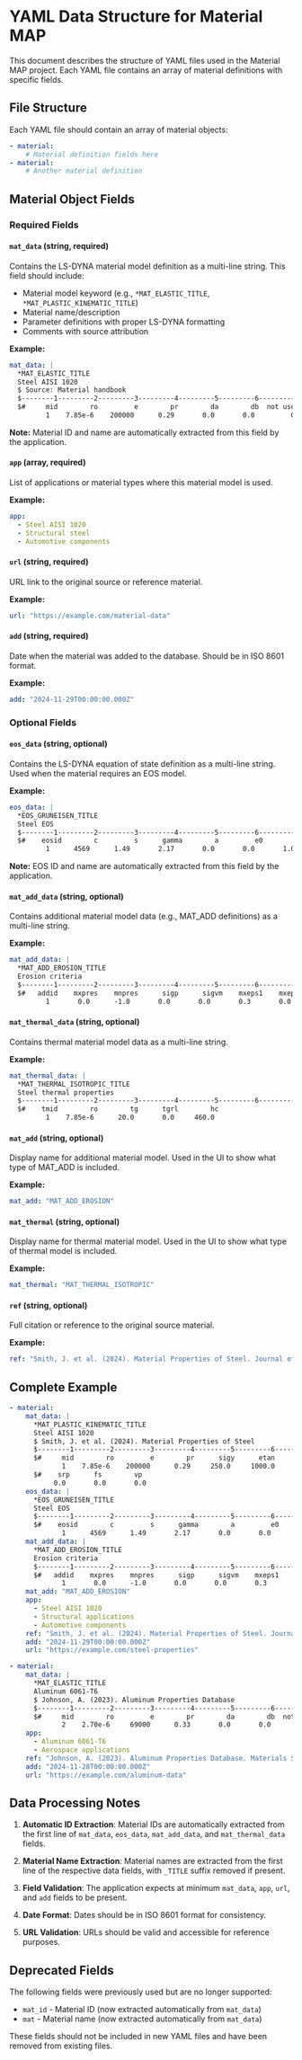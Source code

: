 # YAML Data Structure for Material MAP

This document describes the structure of YAML files used in the Material MAP project. Each YAML file contains an array of material definitions with specific fields.

## File Structure

Each YAML file should contain an array of material objects:

```yaml
- material:
    # Material definition fields here
- material:
    # Another material definition
```

## Material Object Fields

### Required Fields

#### `mat_data` (string, required)
Contains the LS-DYNA material model definition as a multi-line string. This field should include:
- Material model keyword (e.g., `*MAT_ELASTIC_TITLE`, `*MAT_PLASTIC_KINEMATIC_TITLE`)
- Material name/description
- Parameter definitions with proper LS-DYNA formatting
- Comments with source attribution

**Example:**
```yaml
mat_data: |
  *MAT_ELASTIC_TITLE
  Steel AISI 1020
  $ Source: Material handbook
  $--------1---------2---------3---------4---------5---------6---------7---------8
  $#     mid        ro         e        pr        da        db  not used        
         1    7.85e-6    200000      0.29       0.0       0.0         0
```

**Note:** Material ID and name are automatically extracted from this field by the application.

#### `app` (array, required)
List of applications or material types where this material model is used.

**Example:**
```yaml
app:
  - Steel AISI 1020
  - Structural steel
  - Automotive components
```

#### `url` (string, required)
URL link to the original source or reference material.

**Example:**
```yaml
url: "https://example.com/material-data"
```

#### `add` (string, required)
Date when the material was added to the database. Should be in ISO 8601 format.

**Example:**
```yaml
add: "2024-11-29T00:00:00.000Z"
```

### Optional Fields

#### `eos_data` (string, optional)
Contains the LS-DYNA equation of state definition as a multi-line string. Used when the material requires an EOS model.

**Example:**
```yaml
eos_data: |
  *EOS_GRUNEISEN_TITLE
  Steel EOS
  $--------1---------2---------3---------4---------5---------6---------7---------8
  $#    eosid        c         s      gamma        a         e0        v0
         1      4569      1.49       2.17       0.0       0.0       1.0
```

**Note:** EOS ID and name are automatically extracted from this field by the application.

#### `mat_add_data` (string, optional)
Contains additional material model data (e.g., MAT_ADD definitions) as a multi-line string.

**Example:**
```yaml
mat_add_data: |
  *MAT_ADD_EROSION_TITLE
  Erosion criteria
  $--------1---------2---------3---------4---------5---------6---------7---------8
  $#   addid    mxpres    mnpres      sigp      sigvm    mxeps1    mxeps2    mxeps3
         1       0.0      -1.0       0.0       0.0       0.3       0.0       0.0
```

#### `mat_thermal_data` (string, optional)
Contains thermal material model data as a multi-line string.

**Example:**
```yaml
mat_thermal_data: |
  *MAT_THERMAL_ISOTROPIC_TITLE
  Steel thermal properties
  $--------1---------2---------3---------4---------5---------6---------7---------8
  $#    tmid        ro        tg      tgrl        hc
         1    7.85e-6      20.0       0.0     460.0
```

#### `mat_add` (string, optional)
Display name for additional material model. Used in the UI to show what type of MAT_ADD is included.

**Example:**
```yaml
mat_add: "MAT_ADD_EROSION"
```

#### `mat_thermal` (string, optional)
Display name for thermal material model. Used in the UI to show what type of thermal model is included.

**Example:**
```yaml
mat_thermal: "MAT_THERMAL_ISOTROPIC"
```

#### `ref` (string, optional)
Full citation or reference to the original source material.

**Example:**
```yaml
ref: "Smith, J. et al. (2024). Material Properties of Steel. Journal of Materials, 15(3), 123-145."
```

## Complete Example

```yaml
- material:
    mat_data: |
      *MAT_PLASTIC_KINEMATIC_TITLE
      Steel AISI 1020
      $ Smith, J. et al. (2024). Material Properties of Steel
      $--------1---------2---------3---------4---------5---------6---------7---------8
      $#     mid        ro         e        pr      sigy      etan      beta      src
             1    7.85e-6    200000      0.29     250.0     1000.0       0.0       0.0
      $#    srp      fs        vp
           0.0       0.0       0.0
    eos_data: |
      *EOS_GRUNEISEN_TITLE
      Steel EOS
      $--------1---------2---------3---------4---------5---------6---------7---------8
      $#    eosid        c         s      gamma        a         e0        v0
             1      4569      1.49       2.17       0.0       0.0       1.0
    mat_add_data: |
      *MAT_ADD_EROSION_TITLE
      Erosion criteria
      $--------1---------2---------3---------4---------5---------6---------7---------8
      $#   addid    mxpres    mnpres      sigp      sigvm    mxeps1    mxeps2    mxeps3
             1       0.0      -1.0       0.0       0.0       0.3       0.0       0.0
    mat_add: "MAT_ADD_EROSION"
    app:
      - Steel AISI 1020
      - Structural applications
      - Automotive components
    ref: "Smith, J. et al. (2024). Material Properties of Steel. Journal of Materials, 15(3), 123-145."
    add: "2024-11-29T00:00:00.000Z"
    url: "https://example.com/steel-properties"

- material:
    mat_data: |
      *MAT_ELASTIC_TITLE
      Aluminum 6061-T6
      $ Johnson, A. (2023). Aluminum Properties Database
      $--------1---------2---------3---------4---------5---------6---------7---------8
      $#     mid        ro         e        pr        da        db  not used        
             2    2.70e-6     69000      0.33       0.0       0.0         0
    app:
      - Aluminum 6061-T6
      - Aerospace applications
    ref: "Johnson, A. (2023). Aluminum Properties Database. Materials Science Review, 8(2), 67-89."
    add: "2024-11-28T00:00:00.000Z"
    url: "https://example.com/aluminum-data"
```

## Data Processing Notes

1. **Automatic ID Extraction**: Material IDs are automatically extracted from the first line of `mat_data`, `eos_data`, `mat_add_data`, and `mat_thermal_data` fields.

2. **Material Name Extraction**: Material names are extracted from the first line of the respective data fields, with `_TITLE` suffix removed if present.

3. **Field Validation**: The application expects at minimum `mat_data`, `app`, `url`, and `add` fields to be present.

4. **Date Format**: Dates should be in ISO 8601 format for consistency.

5. **URL Validation**: URLs should be valid and accessible for reference purposes.

## Deprecated Fields

The following fields were previously used but are no longer supported:

- `mat_id` - Material ID (now extracted automatically from `mat_data`)
- `mat` - Material name (now extracted automatically from `mat_data`)

These fields should not be included in new YAML files and have been removed from existing files.